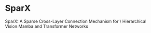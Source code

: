 # SparX
SparX: A Sparse Cross-Layer Connection Mechanism for \\ Hierarchical Vision Mamba and Transformer Networks
